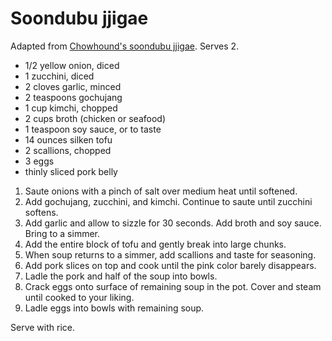 # Soondubu jjigae

Adapted from [Chowhound's soondubu jjigae](http://www.chowhound.com/recipes/kimchi-soft-tofu-stew-soondubu-jjigae-29506). Serves 2.

- 1/2 yellow onion, diced
- 1 zucchini, diced
- 2 cloves garlic, minced
- 2 teaspoons gochujang
- 1 cup kimchi, chopped
- 2 cups broth (chicken or seafood)
- 1 teaspoon soy sauce, or to taste
- 14 ounces silken tofu
- 2 scallions, chopped
- 3 eggs
- thinly sliced pork belly

1. Saute onions with a pinch of salt over medium heat until softened.
2. Add gochujang, zucchini, and kimchi. Continue to saute until zucchini softens.
3. Add garlic and allow to sizzle for 30 seconds. Add broth and soy sauce. Bring to a simmer.
4. Add the entire block of tofu and gently break into large chunks.
5. When soup returns to a simmer, add scallions and taste for seasoning.
6. Add pork slices on top and cook until the pink color barely disappears.
7. Ladle the pork and half of the soup into bowls.
8. Crack eggs onto surface of remaining soup in the pot. Cover and steam until cooked to your liking.
9. Ladle eggs into bowls with remaining soup.

Serve with rice.
